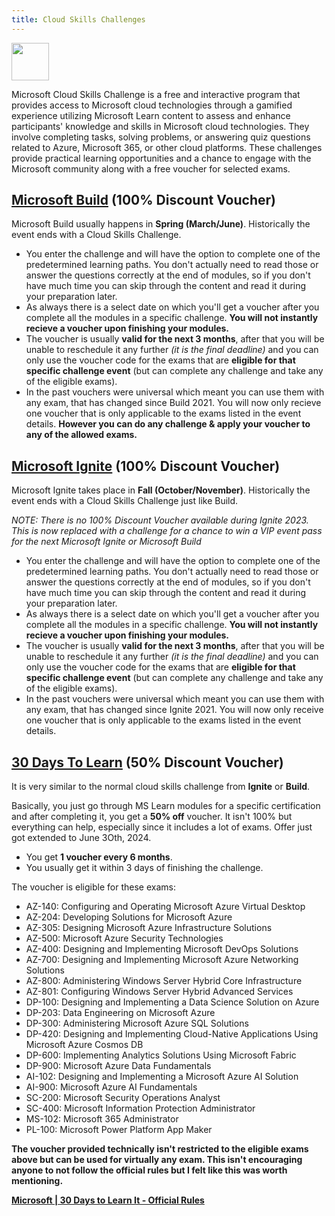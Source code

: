```yaml
---
title: Cloud Skills Challenges
---
```


<img src="https://www.microsoft.com/cloudskillschallenge/images/Trophy_CSC%20-%20128%20px.png" width="60" height="60" class="center">

Microsoft Cloud Skills Challenge is a free and interactive program that provides access to Microsoft cloud technologies through a gamified experience utilizing Microsoft Learn content to assess and enhance participants' knowledge and skills in Microsoft cloud technologies. They involve completing tasks, solving problems, or answering quiz questions related to Azure, Microsoft 365, or other cloud platforms. These challenges provide practical learning opportunities and a chance to engage with the Microsoft community along with a free voucher for selected exams.

## [Microsoft Build](https://aka.ms/buildcsc) (100% Discount Voucher)

Microsoft Build usually happens in **Spring (March/June)**. Historically the event ends with a Cloud Skills Challenge.

- You enter the challenge and will have the option to complete one of the predetermined learning paths. You don't actually need to read those or answer the questions correctly at the end of modules, so if you don't have much time you can skip through the content and read it during your preparation later.
- As always there is a select date on which you'll get a voucher after you complete all the modules in a specific challenge. **You will not instantly recieve a voucher upon finishing your modules.**
- The voucher is usually **valid for the next 3 months**, after that you will be unable to reschedule it any further *(it is the final deadline)* and you can only use the voucher code for the exams that are **eligible for that specific challenge event** (but can complete any challenge and take any of the eligible exams).
- In the past vouchers were universal which meant you can use them with any exam, that has changed since Build 2021. You will now only recieve one voucher that is only applicable to the exams listed in the event details. **However you can do any challenge & apply your voucher to any of the allowed exams.**

## [Microsoft Ignite](https://aka.ms/ignitecsc) (100% Discount Voucher)

Microsoft Ignite takes place in **Fall (October/November)**. Historically the event ends with a Cloud Skills Challenge just like Build.

<em>NOTE: There is no 100% Discount Voucher available during Ignite 2023.  This is now replaced with a challenge for a chance to win a VIP event pass for the next Microsoft Ignite or Microsoft Build</em>

- You enter the challenge and will have the option to complete one of the predetermined learning paths. You don't actually need to read those or answer the questions correctly at the end of modules, so if you don't have much time you can skip through the content and read it during your preparation later.
- As always there is a select date on which you'll get a voucher after you complete all the modules in a specific challenge. **You will not instantly recieve a voucher upon finishing your modules.**
- The voucher is usually **valid for the next 3 months**, after that you will be unable to reschedule it any further *(it is the final deadline)* and you can only use the voucher code for the exams that are **eligible for that specific challenge event** (but can complete any challenge and take any of the eligible exams).
- In the past vouchers were universal which meant you can use them with any exam, that has changed since Ignite 2021. You will now only receive one voucher that is only applicable to the exams listed in the event details.

## [30 Days To Learn](https://aka.ms/30-days-to-learn-it) (50% Discount Voucher)

It is very similar to the normal cloud skills challenge from **Ignite** or **Build**.

Basically, you just go through MS Learn modules for a specific certification and after completing it, you get a **50% off** voucher. It isn't 100% but everything can help, especially since it includes a lot of exams. Offer just got extended to June 3Oth, 2024.

- You get **1 voucher every 6 months**.
- You usually get it within 3 days of finishing the challenge.

The voucher is eligible for these exams:
- AZ-140: Configuring and Operating Microsoft Azure Virtual Desktop
- AZ-204: Developing Solutions for Microsoft Azure
- AZ-305: Designing Microsoft Azure Infrastructure Solutions
- AZ-500: Microsoft Azure Security Technologies
- AZ-400: Designing and Implementing Microsoft DevOps Solutions
- AZ-700: Designing and Implementing Microsoft Azure Networking Solutions
- AZ-800: Administering Windows Server Hybrid Core Infrastructure
- AZ-801: Configuring Windows Server Hybrid Advanced Services
- DP-100: Designing and Implementing a Data Science Solution on Azure
- DP-203: Data Engineering on Microsoft Azure
- DP-300: Administering Microsoft Azure SQL Solutions
- DP-420: Designing and Implementing Cloud-Native Applications Using Microsoft Azure Cosmos DB
- DP-600: Implementing Analytics Solutions Using Microsoft Fabric
- DP-900: Microsoft Azure Data Fundamentals
- AI-102: Designing and Implementing a Microsoft Azure AI Solution
- AI-900: Microsoft Azure AI Fundamentals
- SC-200: Microsoft Security Operations Analyst
- SC-400: Microsoft Information Protection Administrator
- MS-102: Microsoft 365 Administrator
- PL-100: Microsoft Power Platform App Maker

**The voucher provided technically isn't restricted to the eligible exams above but can be used for virtually any exam. This isn't encouraging anyone to not follow the official rules but I felt like this was worth mentioning.**

**[Microsoft | 30 Days to Learn It - Official Rules](https://aka.ms/30-days-to-learn-it/voucher)**
